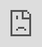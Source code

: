 ```yaml
---
title: "Is Spectracide Weed Stop Safe For Dogs?"
description: ""
date: 2022-08-04
categories: 
tags: 
thumbnail: https://tse1.mm.bing.net/th?q=Is%20Spectracide%20Weed%20Stop%20Safe%20For%20Dogs%3F&w=800&h=500&c=1&rs=1
author: "Osgood"
showToc: true
TocOpen: true
draft: false
hidemeta: false
comments: false
disableHLJS: true # to disable highlightjs
disableShare: false
disableHLJS: false
hideSummary: false
searchHidden: true
ShowReadingTime: true
ShowBreadCrumbs: true
ShowPostNavLinks: true
ShowWordCount: true
ShowRssButtonInSectionTermList: true
UseHugoToc: false
ShowShareButtons: true
---
```


<center>
	<img src="https://tse1.mm.bing.net/th?q=Is%20Spectracide%20Weed%20Stop%20Safe%20For%20Dogs%3F&w=800&h=500&c=1&rs=1" alt="Is Spectracide Weed Stop Safe For Dogs?" width="800" height="500" style="display: block; width: 100%; height: auto">
</center>

<p>Spectracide Weed Stop is a popular weed killer used in many homes and commercial spaces. It is a powerful herbicide that is effective in killing weeds, grass, and other unwanted plants. But is it safe for pets, such as dogs? Let's take a look at what Spectracide Weed Stop is, and whether or not it is safe for your pup.</p>

<h2>What Is Spectracide Weed Stop?</h2>

<p>Spectracide Weed Stop is a weed killer that is designed to be used to control weeds and grass in residential and commercial areas. It is a non-selective herbicide, meaning it will kill any plant it comes in contact with, including weeds, grass, and other vegetation. The active ingredient in Spectracide Weed Stop is glyphosate, which works by blocking the production of enzymes needed for plant growth. As a result, the weeds and grass die quickly and easily.</p>

<h2>Is Spectracide Weed Stop Safe For Dogs?</h2>

<p>The short answer to this question is yes, Spectracide Weed Stop is generally safe for dogs when used as directed. The active ingredient in Spectracide Weed Stop, glyphosate, is not considered to be toxic to pets. The product does contain a surfactant, which can be irritating to the skin and eyes, but this is not usually a problem if the product is used as directed.</p>

<p>It is important to note, however, that dogs may be more sensitive to the active ingredient in Spectracide Weed Stop than humans. If your dog is exposed to the product, it is important to seek veterinary care immediately to ensure that there are no adverse reactions. It is also important to keep dogs away from treated areas until the product has dried completely.</p>

<h2>What Should I Do If My Dog Comes in Contact With Spectracide Weed Stop?</h2>

<p>If your dog comes in contact with Spectracide Weed Stop, you should immediately rinse the affected area with water for 15 minutes or until the area is no longer slippery. If the product has been ingested, contact your veterinarian immediately.</p>

<p>You should also be aware that Spectracide Weed Stop can be toxic to aquatic life. If you are using the product near a body of water, make sure that your dog does not have access to the water for at least 24 hours after the product has been applied.</p>

<h2>Are There Alternatives to Spectracide Weed Stop?</h2>

<p>Yes, there are alternatives to Spectracide Weed Stop. Depending on the type of weeds you are trying to control, you may be able to use a non-chemical approach such as mulching or hand-pulling. Alternatively, you could use a less toxic herbicide such as vinegar or lemon juice.</p>

<h2>Frequently Asked Questions</h2>

<h3>Is Spectracide Weed Stop safe for humans?</h3>
<p>Yes, Spectracide Weed Stop is generally safe for humans when used as directed. However, it is important to avoid contact with the eyes, mouth, and skin. As with all chemicals, it is important to read and follow the directions on the label.</p>

<h3>What is the active ingredient in Spectracide Weed Stop?</h3>
<p>The active ingredient in Spectracide Weed Stop is glyphosate, which is a non-selective herbicide that kills weeds and grass.</p>

<h3>How long does Spectracide Weed Stop take to work?</h3>
<p>Spectracide Weed Stop typically takes two to four days to take full effect. However, some weeds may take up to seven days to die.</p>

<h3>Is Spectracide Weed Stop safe for cats?</h3>
<p>Spectracide Weed Stop is generally safe for cats when used as directed. However, cats may be more sensitive to the active ingredient than humans and other animals, so it is important to keep cats away from treated areas until the product has dried completely.</p>

<h3>Should I wear protective gear when using Spectracide Weed Stop?</h3>
<p>Yes, it is important to wear protective gear such as goggles, gloves, and a long-sleeved shirt when using Spectracide Weed Stop.</p>

<h3>Can I use Spectracide Weed Stop near a body of water?</h3>
<p>Yes, you can use Spectracide Weed Stop near a body of water, but it is important to keep pets and other animals away from the water for at least 24 hours after the product has been applied.</p>

<h3>Can I use Spectracide Weed Stop on my lawn?</h3>
<p>Yes, you can use Spectracide Weed Stop on your lawn, but it is important to read and follow all directions on the label.</p>

<h3>Can I use Spectracide Weed Stop on my vegetable garden?</h3>
<p>No, Spectracide Weed Stop is not suitable for use on vegetable gardens. If you need to control weeds in your vegetable garden, it is best to use a non-chemical method such as mulching or hand-pulling.</p>

<h3>Is Spectracide Weed Stop safe for children?</h3>
<p>Yes, Spectracide Weed Stop is generally safe for children when used as directed. However, it is important to keep children away from treated areas until the product has dried completely.</p>

<h3>Can I use Spectracide Weed Stop on my flowers?</h3>
<p>No, Spectracide Weed Stop is not suitable for use on flowers. If you need to control weeds in your flower beds, it is best to use a non-chemical method such as mulching or hand-pulling.</p>

<h3>Can I use Spectracide Weed Stop on my driveway?</h3>
<p>Yes, you can use Spectracide Weed Stop on your driveway, but it is important to read and follow all directions on the label.</p>

<h3>Can I use Spectracide Weed Stop on my patio?</h3>
<p>Yes, you can use Spectracide Weed Stop on your patio, but it is important to read and follow all directions on the label.</p>

<h3>Is Spectracide Weed Stop safe for pets other than dogs?</h3>
<p>Yes, Spectracide Weed Stop is generally safe for other pets such as cats, rabbits, and birds when used as directed. However, it is important to keep pets away from treated areas until the product has dried completely.</p>

<h3>Will Spectracide Weed Stop kill my grass?</h3>
<p>Yes, Spectracide Weed Stop is a non-selective herbicide, which means it will kill any plant it comes in contact with, including weeds, grass, and other vegetation.</p>

<h3>Is Spectracide Weed Stop safe to use around pets?</h3>
<p>Yes, Spectracide Weed Stop is generally safe to use around pets when used as directed. However, it is important to keep pets away from treated areas until the product has dried completely.</p>

<h3>Can I use Spectracide Weed Stop on my vegetables?</h3>
<p>No, Spectracide Weed Stop is not suitable for use on vegetables. If you need to control weeds in your vegetable garden, it is best to use a non-chemical method such as mulching or hand-pulling.</p>

<h3>Can I use Spectracide Weed Stop on my fruit trees?</h3>
<p>No, Spectracide Weed Stop is not suitable for use on fruit trees. If you need to control weeds in your fruit tree beds, it is best to use a non-chemical method such as mulching or hand-pulling.</p>

<h3>Can I use Spectracide Weed Stop on my trees?</h3>
<p>No, Spectracide Weed Stop is not suitable for use on trees. If you need to control weeds in your tree beds, it is best to use a non-chemical method such as mulching or hand-pulling.</p>

<h3>Can I use Spectracide Weed Stop on my shrubs?</h3>
<p>No, Spectracide Weed Stop is not suitable for use on shrubs. If you need to control weeds in your shrub beds, it is best to use a non-chemical method such as mulching or hand-pulling.</p>

<h3>Can I use Spectracide Weed Stop on my walkways?</h3>
<p>Yes, you can use Spectracide Weed Stop on your walkways, but it is important to read and follow all directions on the label.</p>

<h3>Can I use Spectracide Weed Stop on my fence?</h3>
<p>Yes, you can use Spectracide Weed Stop on your fence, but it is important to read and follow all directions on the label.</p

<div style="position: relative; padding-bottom: 56.25%; overflow: hidden"><iframe src="https://www.youtube.com/embed/QqzWrvinAs8" frameborder="0" allow="accelerometer; autoplay; clipboard-write; encrypted-media; gyroscope; picture-in-picture; web-share" allowfullscreen style="position: absolute; top: 0; left: 0; width: 100%; height: 100%;"></iframe>
</div>